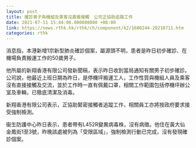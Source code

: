 ```yaml
---
layout: post
title: 確診男子與機組及乘客沒直接接觸　公司正協助追蹤工作
date: 2021-07-11 15:44:06.000000000 +08:00
link: https://news.rthk.hk/rthk/ch/component/k2/1600244-20210711.htm
categories: rthk
---
```


消息指，本港新增1宗新型肺炎確診個案，屬源頭不明，患者是昨日初步確診、在機場負責搬運工作的50歲男子。

他所屬的新翔香港有限公司發新聞稿，表示昨日收到當局通知有關男子初步確診。公司說，他最近上班日期為昨日，是停機坪搬運工人，工作性質與機組人員及乘客沒有直接接觸及交流，並於工作時一直有佩戴口罩，相關工作範圍包括停機坪辦公室及車輛，已徹底清潔及消毒。

新翔香港有限公司表示，正協助緊密接觸者追蹤工作，相關員工亦將按政府要求接受強制檢測。

衞生防護中心昨日表示，患者帶有L452R變異病毒株，沒有病徵。他住在黃大仙金鳳街1至3號，昨晚該處被列為「受限區域」，強制檢測行動已完成，沒有發現確診個案。
